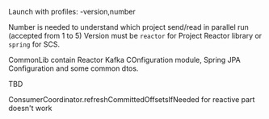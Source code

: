 Launch with profiles:
-version,number

Number is needed to understand which project send/read in parallel run (accepted from 1 to 5)
Version must be `reactor` for Project Reactor library or `spring` for SCS.

CommonLib contain Reactor Kafka COnfiguration module, Spring JPA Configuration and some common dtos.

TBD


ConsumerCoordinator.refreshCommittedOffsetsIfNeeded for reactive part doesn't work
